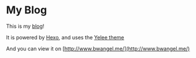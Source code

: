 My Blog
=======

This is my [blog](http://www.bwangel.me/)!

It is powered by [Hexo](https://github.com/hexojs/hexo), and uses the [Yelee theme](https://github.com/iissnan/hexo-theme-nex://github.com/MOxFIVE/hexo-theme-yelee)

And you can view it on [http://www.bwangel.me/](http://www.bwangel.me/)
